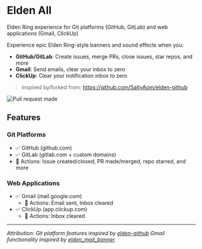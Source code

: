 # Elden All
Elden Ring experience for Git platforms (GitHub, GitLab) and web applications (Gmail, ClickUp)

Experience epic Elden Ring-style banners and sound effects when you:
- **GitHub/GitLab**: Create issues, merge PRs, close issues, star repos, and more
- **Gmail**: Send emails, clear your inbox to zero
- **ClickUp**: Clear your notification inbox to zero

> Inspired by/forked from: https://github.com/SaltyAom/elden-github

![Pull request made](https://github.com/user-attachments/assets/b90c43c5-b058-4aa1-9621-193bdace400b)

## Features

### Git Platforms
- ✅ GitHub (github.com)
- ✅ GitLab (gitlab.com + custom domains)
- 🎯 Actions: Issue created/closed, PR made/merged, repo starred, and more

### Web Applications
- ✅ Gmail (mail.google.com)
  - 🎯 Actions: Email sent, Inbox cleared
- ✅ ClickUp (app.clickup.com)
  - 🎯 Actions: Inbox cleared

---

*Attribution: Git platform features inspired by [elden-github](https://github.com/Yubo-Cao/elden-github)*
*Gmail functionality inspired by [elden_mail_banner](https://github.com/MettiFire/elden_mail_banner)*
